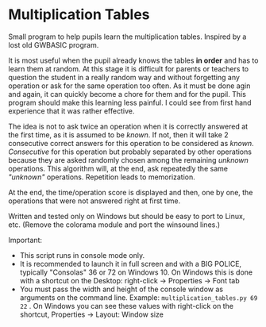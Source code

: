 # Multiplication Tables

Small program to help pupils learn the multiplication tables.
Inspired by a lost old GWBASIC program.

It is most useful when the pupil already knows the tables **in order** and has to learn them at random.
At this stage it is difficult for parents or teachers to question the student in a really random way and without forgetting any operation or ask for the same operation too often. As it must be done agin and again, it can quickly become a chore for them and for the pupil.
This program should make this learning less painful. I could see from first hand experience that it was rather effective.

The idea is not to ask twice an operation when it is correctly answered at the first time, as it is assumed to be *known*. If not, then it will take 2 consecutive correct answers for this operation to be considered as *known*. *Consecutive* for this operation but probably separated by other operations because they are asked randomly chosen among the remaining *unknown* operations.
This algorithm will, at the end, ask repeatedly the same *"unknown"* operations. Repetition leads to memorization.

At the end, the time/operation score is displayed and then, one by one, the operations that were not answered right at first time.

Written and tested only on Windows but should be easy to port to Linux, etc. (Remove the colorama module and port the winsound lines.)

Important: 
- This script runs in console mode only. 
- It is recommended to launch it in full screen and with a BIG POLICE, typically "Consolas" 36 or 72 on Windows 10. On Windows this is done with a shortcut on the Desktop: right-click -> Properties -> Font tab
- You must pass the width and height of the console window as arguments on the command line. Example: `multiplication_tables.py 69 22` . On Windows you can see these values with right-click on the shortcut, Properties -> Layout: Window size
